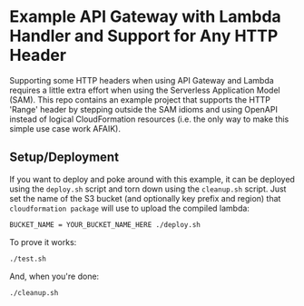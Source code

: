 # Example API Gateway with Lambda Handler and Support for Any HTTP Header

Supporting some HTTP headers when using API Gateway and Lambda requires a little extra effort when using the Serverless Application Model (SAM).  This repo contains an example project that supports the HTTP 'Range' header by stepping outside the SAM idioms and using OpenAPI instead of logical CloudFormation resources (i.e. the only way to make this simple use case work AFAIK).

## Setup/Deployment

If you want to deploy and poke around with this example, it can be deployed using the `deploy.sh` script and torn down using the `cleanup.sh` script.  Just set the name of the S3 bucket (and optionally key prefix and region) that `cloudformation package` will use to upload the compiled lambda:

```bash
BUCKET_NAME = YOUR_BUCKET_NAME_HERE ./deploy.sh
```

To prove it works:
```bash
./test.sh
```

And, when you're done:

```bash
./cleanup.sh
```
